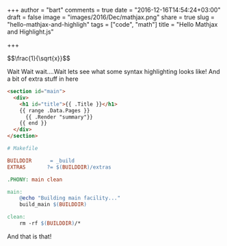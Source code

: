 +++
author = "bart"
comments = true
date = "2016-12-16T14:54:24+03:00"
draft = false
image = "images/2016/Dec/mathjax.png"
share = true
slug = "hello-mathjax-and-highligh"
tags = ["code", "math"]
title = "Hello Mathjax and Highlight.js"

+++
<div>$$\frac{1}{\sqrt{x}}$$</div>

Wait Wait wait....Wait lets see what some syntax highlighting looks like! And a bit of extra stuff in here

```html
<section id="main">
  <div>
    <h1 id="title">{{ .Title }}</h1>
    {{ range .Data.Pages }}
      {{ .Render "summary"}}
    {{ end }}
  </div>
</section>
```

```makefile
# Makefile

BUILDDIR      = _build
EXTRAS       ?= $(BUILDDIR)/extras

.PHONY: main clean

main:
	@echo "Building main facility..."
	build_main $(BUILDDIR)

clean:
	rm -rf $(BUILDDIR)/*
```

And that is that!
